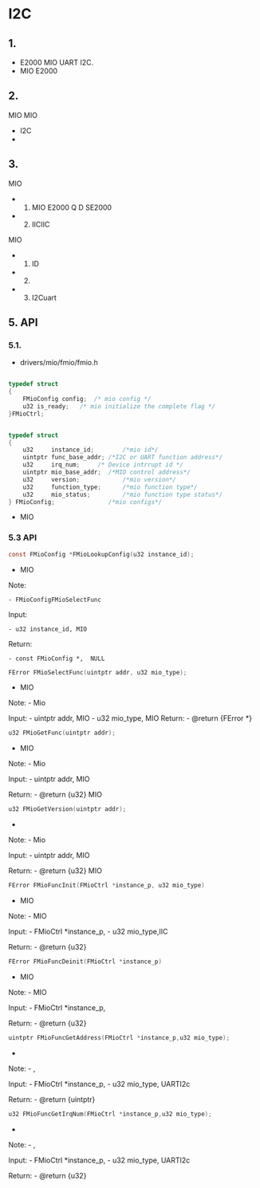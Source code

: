 # I2C 

## 1. 

- E2000  MIO  UART  I2C.
- MIO E2000

## 2. 

MIO MIO

- I2C
- 

## 3. 

 MIO 

- 1. MIO E2000 Q D SE2000
- 2. IICIIC

 MIO 

- 1. ID
- 2. 
- 3. I2Cuart

## 5. API

### 5.1. 

- drivers/mio/fmio/fmio.h

```c

typedef struct
{
    FMioConfig config;  /* mio config */
    u32 is_ready;   /* mio initialize the complete flag */
}FMioCtrl;

```

```c

typedef struct
{
    u32     instance_id;        /*mio id*/
    uintptr func_base_addr; /*I2C or UART function address*/
    u32     irq_num;     /* Device intrrupt id */
    uintptr mio_base_addr;  /*MIO control address*/
    u32     version;            /*mio version*/
    u32     function_type;      /*mio function type*/
    u32     mio_status;         /*mio function type status*/
} FMioConfig;               /*mio configs*/

```
- MIO

### 5.3 API

```c
const FMioConfig *FMioLookupConfig(u32 instance_id);
```
- MIO

Note:
    
    - FMioConfigFMioSelectFunc

Input:

    - u32 instance_id, MIO    

Return:

    - const FMioConfig *,  NULL


```c
FError FMioSelectFunc(uintptr addr, u32 mio_type);
```
- MIO

Note:
    - Mio

Input:
    - uintptr addr, MIO
    - u32 mio_type, MIO
Return:
    - @return {FError *} 

```c
u32 FMioGetFunc(uintptr addr);
```
- MIO

Note:
    - Mio

Input:
    - uintptr addr, MIO

Return:
    - @return {u32} MIO

```c
u32 FMioGetVersion(uintptr addr);
```
- 

Note:
    - Mio

Input:
    - uintptr addr, MIO

Return:
    - @return {u32} MIO

```c
FError FMioFuncInit(FMioCtrl *instance_p, u32 mio_type)
```
- MIO

Note:
    - MIO

Input:
    - FMioCtrl *instance_p, 
    - u32 mio_type,IIC

Return:
    - @return {u32} 

```c
FError FMioFuncDeinit(FMioCtrl *instance_p)
```

- MIO

Note:
    - MIO

Input:
    - FMioCtrl *instance_p, 

Return:
    - @return {u32} 

```c
uintptr FMioFuncGetAddress(FMioCtrl *instance_p,u32 mio_type);
```
- 

Note:
    - ,

Input:
    - FMioCtrl *instance_p, 
    - u32 mio_type, UARTI2c

Return:
    - @return {uintptr} 

```c
u32 FMioFuncGetIrqNum(FMioCtrl *instance_p,u32 mio_type);
```
- 

Note:
    - ,

Input:
    - FMioCtrl *instance_p, 
    - u32 mio_type, UARTI2c

Return:
    - @return {u32} 